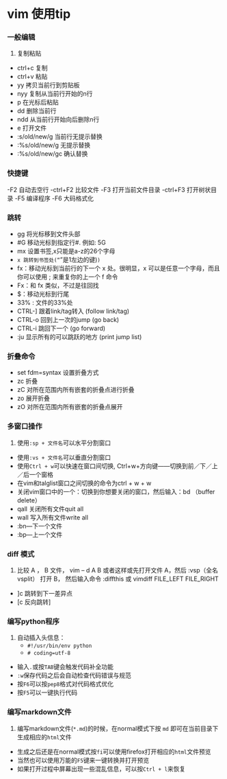 # vim 使用tip

### 一般编辑
1. 复制粘贴
- ctrl+c 复制
- ctrl+v 粘贴
- yy 拷贝当前行到剪贴板
- nyy 复制从当前行开始的n行
- p 在光标后粘贴
- dd 删除当前行
- ndd 从当前行开始向后删除n行
- e <file> 打开文件
- :s/old/new/g 当前行无提示替换
- :%s/old/new/g 无提示替换
- :%s/old/new/gc 确认替换

### 快捷键
-F2 自动去空行
-ctrl+F2 比较文件
-F3 打开当前文件目录
-ctrl+F3 打开树状目录
-F5 编译程序
-F6 大码格式化

### 跳转
- gg 将光标移到文件头部
- #G 移动光标到指定行#. 例如: 5G
- mx 设置书签,x只能是a-z的26个字母
- `x 跳转到书签处(“`”是1左边的键)`)`
- fx：移动光标到当前行的下一个 x 处。很明显，x 可以是任意一个字母，而且你可以使用 ; 来重复你的上一个 f 命令
- Fx：和 fx 类似，不过是往回找
- $：移动光标到行尾
- 33% : 文件的33%处
- CTRL-] 跟着link/tag转入 (follow link/tag)
- CTRL-o 回到上一次的jump (go back)
- CTRL-i 跳回下一个 (go forward)
- :ju 显示所有的可以跳跃的地方 (print jump list)

### 折叠命令
- set fdm=syntax 设置折叠方式
- zc 折叠
- zC 对所在范围内所有嵌套的折叠点进行折叠
- zo 展开折叠
- zO 对所在范围内所有嵌套的折叠点展开

### 多窗口操作

1. 使用`:sp + 文件名`可以水平分割窗口
- 使用`:vs + 文件名`可以垂直分割窗口
- 使用`Ctrl + w`可以快速在窗口间切换, Ctrl+w+方向键——切换到前／下／上／后一个窗格
- 在vim和talglist窗口之间切换的命令为ctrl + w + w
- 关闭vim窗口中的一个：切换到你想要关闭的窗口，然后输入：bd （buffer delete）
- qall 关闭所有文件quit all
- wall 写入所有文件write all
- :bn—下一个文件
- :bp—上一个文件

### diff 模式

1. 比较 A ， B 文件， vim – d A B 或者这样或先打开文件 A，然后 :vsp（全名vsplit） 打开 B，
然后输入命令 :diffthis 或 vimdiff   FILE_LEFT FILE_RIGHT
- ]c 跳转到下一差异点
- [c 反向跳转]

### 编写python程序

1. 自动插入头信息：
    - `#!/usr/bin/env python`
    - `# coding=utf-8`
- 输入`.`或按`TAB`键会触发代码补全功能
- `:w`保存代码之后会自动检查代码错误与规范
- 按`F6`可以按`pep8`格式对代码格式优化
- 按`F5`可以一键执行代码


### 编写markdown文件

1. 编写markdown文件(`*.md`)的时候，在normal模式下按 `md` 即可在当前目录下生成相应的`html`文件
- 生成之后还是在normal模式按`fi`可以使用firefox打开相应的`html`文件预览
- 当然也可以使用万能的`F5`键来一键转换并打开预览
- 如果打开过程中屏幕出现一些混乱信息，可以按`Ctrl + l`来恢复

